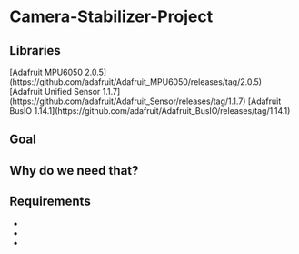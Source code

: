 # Camera-Stabilizer-Project

<h2> Libraries </h2>
[Adafruit MPU6050 2.0.5](https://github.com/adafruit/Adafruit_MPU6050/releases/tag/2.0.5)
[Adafruit Unified Sensor 1.1.7](https://github.com/adafruit/Adafruit_Sensor/releases/tag/1.1.7)
[Adafruit BusIO 1.14.1](https://github.com/adafruit/Adafruit_BusIO/releases/tag/1.14.1)

<h2> Goal </h2>
<p></p>

<h2> Why do we need that? </h2>
<p></p>

<h2> Requirements </h2>
<p></p>
<b>
<ul>
  <li></li>
  <li></li>
  <li></li>
</ul>
</b>
